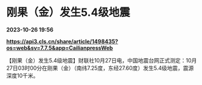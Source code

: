 # 刚果（金）发生5.4级地震

**2023-10-26 19:56**

**https://api3.cls.cn/share/article/1498435?os=web&sv=7.7.5&app=CailianpressWeb**

【刚果（金）发生5.4级地震】财联社10月27日电，中国地震台网正式测定：10月27日03时00分在刚果（金）（南纬7.25度，东经27.60度）发生5.4级地震，震源深度10千米。